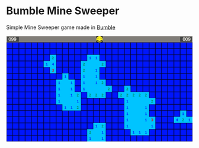 # Bumble Mine Sweeper

Simple Mine Sweeper game made in [Bumble](https://github.com/jbluepolarbear/Bumble)

<p align="center">
  <img src="https://raw.githubusercontent.com/jbluepolarbear/Bumble-MineSweeper/master/screenshot.png"/>
</p>